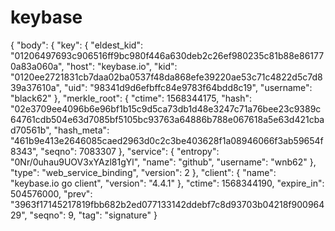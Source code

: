 # keybase
{   "body": {     "key": {       "eldest_kid": "01206497693c906516ff9bc980f446a630deb2c26ef980235c81b88e861770a83a060a",       "host": "keybase.io",       "kid": "0120ee2721831cb7daa02ba0537f48da868efe39220ae53c71c4822d5c7d839a37610a",       "uid": "98341d9d6efbffc84e9783f64bdd8c19",       "username": "black62"     },     "merkle_root": {       "ctime": 1568344175,       "hash": "02e3709ee4096b6e96bf1b15c9d5ca73db1d48e3247c71a76bee23c9389c64761cdb504e63d7085bf5105bc93763a64886b788e067618a5e63d421cbad70561b",       "hash_meta": "461b9e413e2646085caed2963d0c2c3be403628f1a08946066f3ab59654f8343",       "seqno": 7083307     },     "service": {       "entropy": "0Nr/0uhau9UOV3xYAzl81gYl",       "name": "github",       "username": "wnb62"     },     "type": "web_service_binding",     "version": 2   },   "client": {     "name": "keybase.io go client",     "version": "4.4.1"   },   "ctime": 1568344190,   "expire_in": 504576000,   "prev": "3963f17145217819fbb682b2ed077133142ddebf7c8d93703b04218f90096429",   "seqno": 9,   "tag": "signature" }
